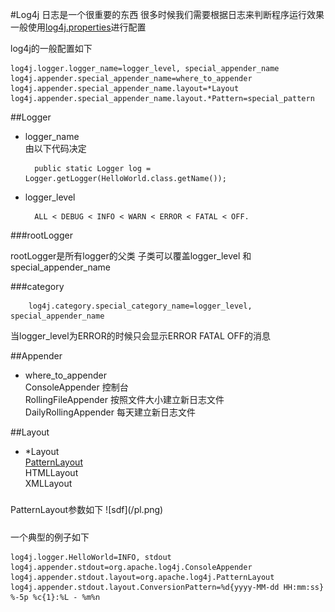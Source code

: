#Log4j
日志是一个很重要的东西  很多时候我们需要根据日志来判断程序运行效果  
一般使用[log4j.properties](#example)进行配置  

log4j的一般配置如下

	log4j.logger.logger_name=logger_level, special_appender_name
	log4j.appender.special_appender_name=where_to_appender
	log4j.appender.special_appender_name.layout=*Layout
	log4j.appender.special_appender_name.layout.*Pattern=special_pattern

##Logger

+ logger\_name  
由以下代码决定

		public static Logger log = Logger.getLogger(HelloWorld.class.getName());
+ logger\_level  
	
		ALL < DEBUG < INFO < WARN < ERROR < FATAL < OFF.

###rootLogger

rootLogger是所有logger的父类
子类可以覆盖logger\_level 和 special\_appender_name

###category

		log4j.category.special_category_name=logger_level, special_appender_name

当logger_level为ERROR的时候只会显示ERROR FATAL OFF的消息

##Appender

+ where\_to_appender  
ConsoleAppender  控制台  
RollingFileAppender  按照文件大小建立新日志文件  
DailyRollingAppender  每天建立新日志文件

##Layout

+ *Layout  
[PatternLayout](#pl)  
HTMLLayout  
XMLLayout
<h5 id='pl'></h5>
PatternLayout参数如下  
![sdf](/pl.png)
<h5 id='example'></h5>
一个典型的例子如下  

	log4j.logger.HelloWorld=INFO, stdout
	log4j.appender.stdout=org.apache.log4j.ConsoleAppender
	log4j.appender.stdout.layout=org.apache.log4j.PatternLayout
	log4j.appender.stdout.layout.ConversionPattern=%d{yyyy-MM-dd HH:mm:ss} %-5p %c{1}:%L - %m%n
